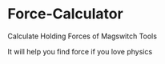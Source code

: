 # Force-Calculator
Calculate Holding Forces of Magswitch Tools

It will help you find force if you love physics
